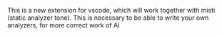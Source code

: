This is a new extension for vscode, which will work together with misti (static analyzer tone). This is necessary to be able to write your own analyzers, for more correct work of AI
